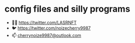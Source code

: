 # config files and silly programs

- 🧑‍🚀 https://twitter.com/LASRNFT
- 🐦 https://twitter.com/noizecherry9987
- 📫 cherrynoize9987@outlook.com
